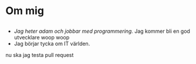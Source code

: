 # Om mig
## 

- _Jag heter adam och jobbar med programmering._
 Jag kommer bli en god utvecklare
 woop woop
- Jag börjar tycka om IT världen.

nu ska jag testa pull request